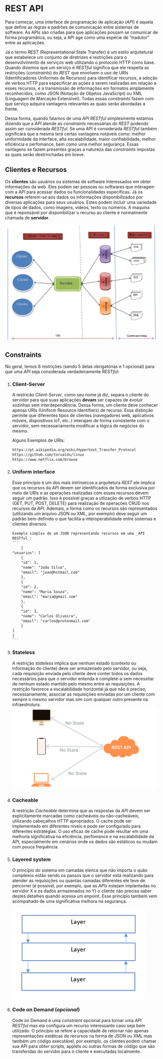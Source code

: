# REST API
Para começar, uma interface de programação de aplicação (_API_) é aquela que define as regras e padrões de comunicação entre sistemas de software. As APIs são criadas para que aplicações possam se comunicar de forma programática, ou seja, a API age como uma espécie de "tradutor" entre as aplicações.

Já o termo _REST_ (Representational State Transfer) é um estilo arquitetural que estabelece um conjunto de diretrizes e restrições para o desenvolvimento de serviços web utilizando o protocolo HTTP como base. Quando dizemos que um serviço é _RESTful_ significa que ele respeita as restrições (_constraints_) do _REST_ que envolvem o uso de URIs (Identificadores Uniformes de Recursos) para identificar recursos, a adoção de verbos HTTP para especificar as ações a serem realizadas em relação a esses recursos, e a transmissão de informações em formatos amplamente reconhecidos, como JSON (Notação de Objetos JavaScript) ou XML (Linguagem de Marcação Extensível). Todas essas _constraints_ fazem com que serviço adquira vantagens relevantes as quais serão abordadas a frente.

Dessa forma, quando falamos de uma _API RESTful_ simplesmente estamos dizendo que a _API_ atende as _constraints_ necessárias do _REST_ podendo assim ser considerada _RESTful_. Se uma API é considerada _RESTful_ também significará que a mesma terá certas vantagens notáveis como: melhor uniformidade da interface, alta escalabilidade, maior confiabilidade, melhor eficiência e perfomance, bem como uma melhor segurança. Essas vantagens se fazem presentes graças a natureza das _constraints_ impostas as quais serão destrinchadas em breve.

## Clientes e Recursos
Os **clientes** são usuários ou sistemas de software interessados em obter informações da web. Eles podem ser pessoas ou softwares que interagem com a API para acessar dados ou funcionalidades específicas. Já os **recursos** referem-se aos dados ou informações disponibilizados por diversas aplicações para seus usuários. Estes podem incluir uma variedade de tipos de dados, como imagens, vídeos, texto ou números. A maquina que é reponsável por disponibilizar o recurso ao cliente é normalmente chamada de **servidor**.

![alt text](images/base.png)
## Constraints
No geral, temos 6 restrições (sendo 5 delas obrigatórias e 1 opcional) para que uma _API_ seja considerada verdadeiramente _RESTful_:

1. ### Client-Server
   A restricão _Client-Server_, como seu nome já diz, separa o cliente do servidor para que suas aplicações **devam** ser capazes de evoluir sozinhas sem interdependência. Dessa forma, um cliente deve conhecer apenas URIs (Uniform Resource Identifiers) de recurso. Essa distinção permite que diferentes tipos de clientes (navegadores web, aplicativos móveis, dispositivos IoT, etc..) interajam de forma consistente com o servidor, sem necessariamente modificar a lógica de negócios do mesmo.

    Alguns Exemplos de URIs:
    ````
    https://pt.wikipedia.org/wiki/Hypertext_Transfer_Protocol
    https://github.com/torvalds/linux
    https://www.netflix.com/browse
    ````

2. ### Uniform interface 
    Esse princípio é um dos mais intrínsecos a arquitetura _REST_ ele implica que os recursos da _API_ devem ser identificados de forma exclusiva por meio de URIs e as operações realizadas com esses recursos devem seguir um padrão. Isso é possível graças a utlização de verbos HTTP (GET, PUT, POST, DELETE) para realização de operações CRUD nos recursos da _API_. Ademais, a forma como os recursos são representados (utilizando um arquivo JSON ou XML, por exemplo) deve seguir um padrão bem definido o que facilita a interoperabilidade entre sistemas e clientes diversos.

    ````
    Exemplo simples de um JSON representando recursos em uma _API RESTful_:
    ```
        {
    "usuarios": [
        {
        "id": 1,
        "nome": "João Silva",
        "email": "joao@hotmail.com"
        },
        {
        "id": 2,
        "nome": "Maria Souza",
        "email": "maria@gmail.com"
        },
        {
        "id": 3,
        "nome": "Carlos Oliveira",
        "email": "carlos@protonmail.com"
        }
    ]
    }
    ```
3. ### Stateless 
   A restrição _stateless_ implica que nenhum estado (contexto ou informação do cliente) deve ser armazenado pelo servidor, ou seja, cada requisição enviada pelo cliente deve conter todos os dados necessários para que o servidor entenda e complete-a sem necessitar de nenhum estado mantido pelo mesmo entre as requisições. A restrição favorece a escalabilidade horizontal já que não é preciso, necessariamente, associar as requisições enviadas por um cliente com sempre o mesmo servidor mas sim com qualquer outro presente na infraestrutura.
   ![alt text](images/Stateless.png)
4. ### Cacheable
   A restrição _Cacheable_ determina que as respostas da _API_ devem ser explicitamente marcadas como cacheáveis ou não-cacheáveis, utilizando cabeçalhos HTTP apropriados. O cache pode ser implementado em diferentes níveis e pode ser configurado para diferentes estratégias. O uso eficaz de cache pode resultar em uma melhoria significativa na eficiência, perfomance e na escalabilidade da API, especialmente em cenários onde os dados são estáticos ou mudam com pouca frequência.
5. ### Layered system
   O princípio do sistema em camadas elenca que não importa o quão complexos estão sendo os passos que o servidor está realizando para atender as requisições ou quantas camadas diferentes ele teve de percorrer (é possível, por exemplo, que as _APIs_ estejam implantadas no servidor X e os dados armazenados no Y) o cliente não precisa saber destes detalhes quando acessa um enpoint. Esse princípio também vem acompahado de uma significativa melhora na segurança.

    ![alt text](images/layer.png)
    
6. ### Code on Demand (_opcional_)
   Code on Demand é uma _constraint_ opcional para tornar uma *API* *RESTful* mas ela configura um recurso interessante caso seja bem utilizado. O princípio se refere a capacidade de retornar não apenas representações estáticas de recursos na forma de JSON ou XML mas também um código executável, por exemplo, os clientes podem chamar sua API para obter  scripts, applets ou outras formas de código que são transferidas do servidor para o cliente e executadas localmente.